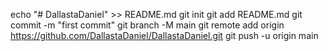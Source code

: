 echo "# DallastaDaniel" >> README.md
git init
git add README.md
git commit -m "first commit"
git branch -M main
git remote add origin https://github.com/DallastaDaniel/DallastaDaniel.git
git push -u origin main

